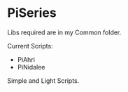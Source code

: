 PiSeries
========
Libs required are in my Common folder.

Current Scripts:
- PiAhri
- PiNidalee


Simple and Light Scripts.
